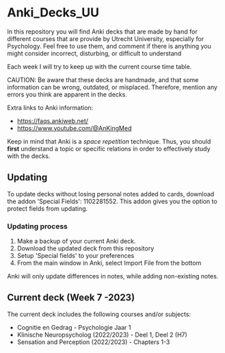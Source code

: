 # Anki_Decks_UU
In this repository you will find Anki decks that are made by hand for different courses that are provide by Utrecht University, especially for Psychology. Feel free to use them, and comment if there is anything you might consider incorrect, disturbing, or difficult to understand

Each week I will try to keep up with the current course time table. 

CAUTION:
Be aware that these decks are handmade, and that some information can be wrong, outdated, or misplaced. Therefore, mention any errors you think are apparent in the decks.

Extra links to Anki information:
- https://faqs.ankiweb.net/
- https://www.youtube.com/@AnKingMed

Keep in mind that Anki is a _space repetition_ technique. Thus, you should **first** understand a topic or specific relations in order to effectively study with the decks.

<h2> Updating </h2>

<body>
To update decks without losing personal notes added to cards, download the addon 'Special Fields': 1102281552. This addon gives you the option to protect fields from updating.
</body>

<h3> Updating process </h3>
<body>
<ol>
<li>Make a backup of your current Anki deck.</li>
<li>Download the updated deck from this repository</li>
<li>Setup 'Special fields' to your preferences</li>
<li>From the main window in Anki, select Import File from the bottom</li>
</ol>

Anki will only update differences in notes, while adding non-existing notes.
</body>

<h2> Current deck (Week 7 -2023)</h2>
<body>
The current deck includes the following courses and/or subjects:
<ul>
<li>Cognitie en Gedrag - Psychologie Jaar 1</li>
<li>Klinische Neuropsycholog (2022/2023) - Deel 1, Deel 2 (H7) </li>
<li>Sensation and Perception (2022/2023) - Chapters 1-3 </li>
</ul>
